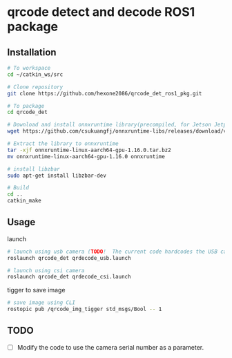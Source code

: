 # qrcode detect and decode ROS1 package

## Installation

```bash
# To workspace
cd ~/catkin_ws/src

# Clone repository
git clone https://github.com/hexone2086/qrcode_det_ros1_pkg.git

# To package
cd qrcode_det

# Download and install onnxruntime library(precompiled, for Jetson Jetpack. Thanks to csukuangfj)
wget https://github.com/csukuangfj/onnxruntime-libs/releases/download/v1.16.0/onnxruntime-linux-aarch64-gpu-1.16.0.tar.bz2

# Extract the library to onnxruntime
tar -xjf onnxruntime-linux-aarch64-gpu-1.16.0.tar.bz2
mv onnxruntime-linux-aarch64-gpu-1.16.0 onnxruntime

# install libzbar
sudo apt-get install libzbar-dev

# Build
cd ..
catkin_make
```

## Usage

launch
```bash
# launch using usb camera (TODO!  The current code hardcodes the USB camera serial number as 1 (/dev/video1); this should be modified in the future.)
roslaunch qrcode_det qrdecode_usb.launch

# launch using csi camera
roslaunch qrcode_det qrdecode_csi.launch
```

tigger to save image
```bash
# save image using CLI
rostopic pub /qrcode_img_tigger std_msgs/Bool -- 1
```

## TODO
- [ ] Modify the code to use the camera serial number as a parameter.
